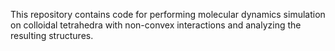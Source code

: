 This repository contains code for performing molecular dynamics simulation on colloidal tetrahedra with non-convex interactions and analyzing the resulting structures.
